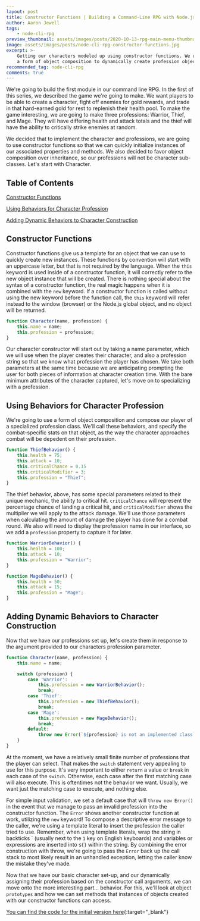 ```yaml
---
layout: post
title: Constructor Functions | Building a Command-Line RPG with Node.js
author: Aaron Jewell
tags:
    - node-cli-rpg
preview_thumbnail: assets/images/posts/2020-10-13-rpg-main-menu-thumbnail.jpg
image: assets/images/posts/node-cli-rpg-constructor-functions.jpg
excerpt: >-
    Getting our characters modeled up using constructor functions. We use
    a form of object composition to dynamically create profession objects...
recommended_tag: node-cli-rpg
comments: true
---
```


We're going to build the first module in our command line RPG. In the first
of this series, we described the game we're going to make. We want players
to be able to create a character, fight off enemies for gold rewards, and
trade in that hard-earned gold for rest to replenish their health pool.
To make the game interesting, we are going to make three professions: Warrior,
Thief, and Mage. They will have differing health and attack totals and the
thief will have the ability to critically strike enemies at random.

We decided that to implement the character and professions, we are going
to use constructor functions so that we can quickly initialize instances
of our associated properties and methods. We also decided to favor object
composition over inheritance, so our professions will not be character
sub-classes. Let's start with Character.

## Table of Contents

[Constructor Functions](#constructor-functions)

[Using Behaviors for Character Profession](#using-behaviors-for-character-profession)

[Adding Dynamic Behaviors to Character Construction](#adding-dynamic-behaviors-to-character-construction)

## Constructor Functions

Constructor functions give us a template for an object that we can use
to quickly create new instances. These functions by convention will start
with an uppercase letter, but that is not required by the language. When
the `this` keyword is used inside of a constructor function, it will correctly
refer to the new object instance that will be created. There is nothing
special about the syntax of a constructor function, the real magic happens
when it is combined with the `new` keyword. If a constructor function is
called without using the new keyword before the function call, the `this`
keyword will refer instead to the window (browser) or the Node.js global
object, and no object will be returned. 

```javascript
function Character(name, profession) {
    this.name = name;
    this.profession = profession;
}
```

Our character constructor will start out by taking a name parameter, which we
will use when the player creates their character, and also a profession string
so that we know what profession the player has chosen. We take both parameters
at the same time because we are anticipating prompting the user for both pieces
of information at character creation time. With the bare minimum attributes
of the character captured, let's move on to specializing with a profession.

## Using Behaviors for Character Profession

We're going to use a form of object composition and compose our player of a
specialized profession class. We'll call these behaviors, and specify the
combat-specific stats on that object, as the way the character approaches
combat will be depedent on their profession.

```javascript
function ThiefBehavior() {
    this.health = 75;
    this.attack = 10;
    this.criticalChance = 0.15
    this.criticalModifier = 3;
    this.profession = "Thief";
}
```

The thief behavior, above, has some special parameters related to their unique
mechanic, the ability to critical hit. `criticalChance` will represent the
percentage chance of landing a critical hit, and `criticalModifier` shows
the multiplier we will apply to the attack damage. We'll use those parameters when
calculating the amount of damage the player has done for a combat round. We
also will need to display the profession name in our interface, so we add
a `profession` property to capture it for later.

```javascript
function WarriorBehavior() {
    this.health = 100;
    this.attack = 10;
    this.profession = "Warrior";
}

function MageBehavior() {
    this.health = 50;
    this.attack = 15;
    this.profession = "Mage";
}
```

## Adding Dynamic Behaviors to Character Construction

Now that we have our professions set up, let's create them in response to the
argument provided to our characters profession parameter.

```javascript
function Character(name, profession) {
    this.name = name;

    switch (profession) {
        case 'Warrior':
            this.profession = new WarriorBehavior();
            break;
        case 'Thief':
            this.profession = new ThiefBehavior();
            break;
        case 'Mage':
            this.profession = new MageBehavior();
            break;
        default:
            throw new Error(`${profession} is not an implemented class`);
    }
}
```

At the moment, we have a relatively small finite number of professions that the
player can select. That makes the `switch` statement very appealing to use for
this purpose. It's very important to either `return` a value or `break` in each
case of the `switch`. Otherwise, each case after the first matching case will
also execute. This is oftentimes not the behavior we want. Usually, we want
just the matching case to execute, and nothing else.

For simple input validation, we set a default case that will `throw new Error()`
in the event that we manage to pass an invalid profession into the constructor
function. The `Error` shows another constructor function at work, utilizing the
`new` keyword! To compose a descriptive error message to the caller, we're
using a template literal to insert the profession the caller tried to use.
Remember, when using template literals, wrap the string in backticks \`
(usually next to the `1` key on English keyboards) and variables or expressions
are inserted into `${}` within the string. By combining the error construction
with throw, we're going to pass the `Error` back up the call stack to
most likely result in an unhandled exception, letting the caller know the
mistake they've made.

Now that we have our basic character set-up, and our dynamically assigning
their profession based on the constructor call arguments, we can move onto
the more interesting part... behavior. For this, we'll look at object
`prototypes` and how we can set methods that instances of objects created
with our constructor functions can access.

[You can find the code for the initial version here](https://github.com/skillsreactor/rpg-learning-example/tree/1.0.0){:target="_blank"}